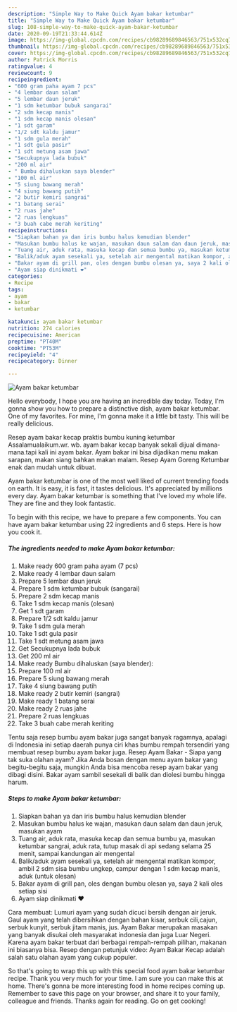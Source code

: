 ```yaml
---
description: "Simple Way to Make Quick Ayam bakar ketumbar"
title: "Simple Way to Make Quick Ayam bakar ketumbar"
slug: 108-simple-way-to-make-quick-ayam-bakar-ketumbar
date: 2020-09-19T21:33:44.614Z
image: https://img-global.cpcdn.com/recipes/cb98289689846563/751x532cq70/ayam-bakar-ketumbar-foto-resep-utama.jpg
thumbnail: https://img-global.cpcdn.com/recipes/cb98289689846563/751x532cq70/ayam-bakar-ketumbar-foto-resep-utama.jpg
cover: https://img-global.cpcdn.com/recipes/cb98289689846563/751x532cq70/ayam-bakar-ketumbar-foto-resep-utama.jpg
author: Patrick Morris
ratingvalue: 4
reviewcount: 9
recipeingredient:
- "600 gram paha ayam 7 pcs"
- "4 lembar daun salam"
- "5 lembar daun jeruk"
- "1 sdm ketumbar bubuk sangarai"
- "2 sdm kecap manis"
- "1 sdm kecap manis olesan"
- "1 sdt garam"
- "1/2 sdt kaldu jamur"
- "1 sdm gula merah"
- "1 sdt gula pasir"
- "1 sdt metung asam jawa"
- "Secukupnya lada bubuk"
- "200 ml air"
- " Bumbu dihaluskan saya blender"
- "100 ml air"
- "5 siung bawang merah"
- "4 siung bawang putih"
- "2 butir kemiri sangrai"
- "1 batang serai"
- "2 ruas jahe"
- "2 ruas lengkuas"
- "3 buah cabe merah keriting"
recipeinstructions:
- "Siapkan bahan ya dan iris bumbu halus kemudian blender"
- "Masukan bumbu halus ke wajan, masukan daun salam dan daun jeruk, masukan ayam"
- "Tuang air, aduk rata, masuka kecap dan semua bumbu ya, masukan ketumbar sangrai, aduk rata, tutup masak di api sedang selama 25 menit, sampai kandungan air mengental"
- "Balik/aduk ayam sesekali ya, setelah air mengental matikan kompor, ambil 2 sdm sisa bumbu ungkep, campur dengan 1 sdm kecap manis, aduk (untuk olesan)"
- "Bakar ayam di grill pan, oles dengan bumbu olesan ya, saya 2 kali oles setiap sisi"
- "Ayam siap dinikmati ❤️"
categories:
- Recipe
tags:
- ayam
- bakar
- ketumbar

katakunci: ayam bakar ketumbar 
nutrition: 274 calories
recipecuisine: American
preptime: "PT40M"
cooktime: "PT53M"
recipeyield: "4"
recipecategory: Dinner

---
```



![Ayam bakar ketumbar](https://img-global.cpcdn.com/recipes/cb98289689846563/751x532cq70/ayam-bakar-ketumbar-foto-resep-utama.jpg)

Hello everybody, I hope you are having an incredible day today. Today, I'm gonna show you how to prepare a distinctive dish, ayam bakar ketumbar. One of my favorites. For mine, I'm gonna make it a little bit tasty. This will be really delicious.

Resep ayam bakar kecap praktis bumbu kuning ketumbar Assalamualaikum.wr. wb. ayam bakar kecap banyak sekali dijual dimana-mana.tapi kali ini ayam bakar. Ayam bakar ini bisa dijadikan menu makan sarapan, makan siang bahkan makan malam. Resep Ayam Goreng Ketumbar enak dan mudah untuk dibuat.

Ayam bakar ketumbar is one of the most well liked of current trending foods on earth. It is easy, it is fast, it tastes delicious. It's appreciated by millions every day. Ayam bakar ketumbar is something that I've loved my whole life. They are fine and they look fantastic.


To begin with this recipe, we have to prepare a few components. You can have ayam bakar ketumbar using 22 ingredients and 6 steps. Here is how you cook it.

<!--inarticleads1-->

##### The ingredients needed to make Ayam bakar ketumbar:

1. Make ready 600 gram paha ayam (7 pcs)
1. Make ready 4 lembar daun salam
1. Prepare 5 lembar daun jeruk
1. Prepare 1 sdm ketumbar bubuk (sangarai)
1. Prepare 2 sdm kecap manis
1. Take 1 sdm kecap manis (olesan)
1. Get 1 sdt garam
1. Prepare 1/2 sdt kaldu jamur
1. Take 1 sdm gula merah
1. Take 1 sdt gula pasir
1. Take 1 sdt metung asam jawa
1. Get Secukupnya lada bubuk
1. Get 200 ml air
1. Make ready  Bumbu dihaluskan (saya blender):
1. Prepare 100 ml air
1. Prepare 5 siung bawang merah
1. Take 4 siung bawang putih
1. Make ready 2 butir kemiri (sangrai)
1. Make ready 1 batang serai
1. Make ready 2 ruas jahe
1. Prepare 2 ruas lengkuas
1. Take 3 buah cabe merah keriting


Tentu saja resep bumbu ayam bakar juga sangat banyak ragamnya, apalagi di Indonesia ini setiap daerah punya ciri khas bumbu rempah tersendiri yang membuat resep bumbu ayam bakar juga. Resep Ayam Bakar - Siapa yang tak suka olahan ayam? Jika Anda bosan dengan menu ayam bakar yang begitu-begitu saja, mungkin Anda bisa mencoba resep ayam bakar yang dibagi disini. Bakar ayam sambil sesekali di balik dan diolesi bumbu hingga harum. 

<!--inarticleads2-->

##### Steps to make Ayam bakar ketumbar:

1. Siapkan bahan ya dan iris bumbu halus kemudian blender
1. Masukan bumbu halus ke wajan, masukan daun salam dan daun jeruk, masukan ayam
1. Tuang air, aduk rata, masuka kecap dan semua bumbu ya, masukan ketumbar sangrai, aduk rata, tutup masak di api sedang selama 25 menit, sampai kandungan air mengental
1. Balik/aduk ayam sesekali ya, setelah air mengental matikan kompor, ambil 2 sdm sisa bumbu ungkep, campur dengan 1 sdm kecap manis, aduk (untuk olesan)
1. Bakar ayam di grill pan, oles dengan bumbu olesan ya, saya 2 kali oles setiap sisi
1. Ayam siap dinikmati ❤️


Cara membuat: Lumuri ayam yang sudah dicuci bersih dengan air jeruk. Gaul ayam yang telah dibersihkan dengan bahan kisar, serbuk cili,cajun, serbuk kunyit, serbuk jitam manis, jus. Ayam Bakar merupakan masakan yang banyak disukai oleh masyarakat indonesia dan juga Luar Negeri. Karena ayam bakar terbuat dari berbagai rempah-rempah pilihan, makanan ini biasanya bisa. Resep dengan petunjuk video: Ayam Bakar Kecap adalah salah satu olahan ayam yang cukup populer. 

So that's going to wrap this up with this special food ayam bakar ketumbar recipe. Thank you very much for your time. I am sure you can make this at home. There's gonna be more interesting food in home recipes coming up. Remember to save this page on your browser, and share it to your family, colleague and friends. Thanks again for reading. Go on get cooking!
